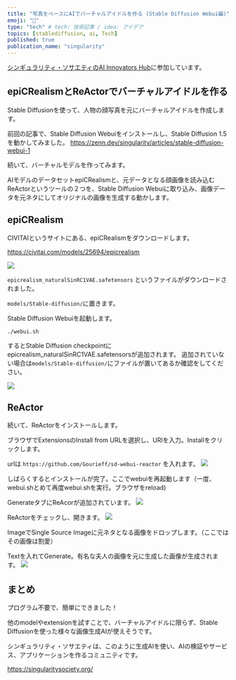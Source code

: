 ```yaml
---
title: "写真をベースにAIでバーチャルアイドルを作る (Stable Diffusion Webui編)"
emoji: "🤖"
type: "tech" # tech: 技術記事 / idea: アイデア
topics: [stablediffusion, ai, Tech]
published: true
publication_name: "singularity"
---
```


[シンギュラリティ・ソサエティのAI Innovators Hub](https://singularitysociety.org/activities/aihub/)に参加しています。

## epiCRealismとReActorでバーチャルアイドルを作る

Stable Diffusionを使って、人物の顔写真を元にバーチャルアイドルを作成します。


前回の記事で、Stable Diffusion Webuiをインストールし、Stable Diffusion 1.5を動かしてみました。
https://zenn.dev/singularity/articles/stable-diffusion-webui-1

続いて、バーチャルモデルを作ってみます。

AIモデルのデータセットepiCRealismと、元データとなる顔画像を読み込むReActorというツールの２つを、Stable Diffusion Webuiに取り込み、画像データを元ネタにしてオリジナルの画像を生成する動かします。

## epiCRealism

CIVITAIというサイトにある、epiCRealismをダウンロードします。

https://civitai.com/models/25694/epicrealism

![](https://storage.googleapis.com/zenn-user-upload/729da4ec3df3-20240229.png)

`epicrealism_naturalSinRC1VAE.safetensors` というファイルがダウンロードされました。

`models/Stable-diffusion/`に置きます。

Stable Diffusion Webuiを起動します。

```
./webui.sh
```

するとStable Diffusion checkpointにepicrealism_naturalSinRC1VAE.safetensorsが追加されます。
追加されていない場合は`models/Stable-diffusion/`にファイルが置いてあるか確認をしてください。


![](https://storage.googleapis.com/zenn-user-upload/c5b277dd9812-20240229.png)

## ReActor
続いて、ReActorをインストールします。

ブラウザでExtensionsのInstall from URLを選択し、URlを入力。Installをクリックします。

urlは `https://github.com/Gourieff/sd-webui-reactor` を入れます。
![](https://storage.googleapis.com/zenn-user-upload/66b98ab3af1a-20240229.png)

しばらくするとインストールが完了。ここでwebuiを再起動します（一度、webui.shとめて再度webui.shを実行。ブラウザをreload)

GenerateタブにReAcorが追加されています。
![](https://storage.googleapis.com/zenn-user-upload/188f7e4ee353-20240229.png)

ReActorをチェックし、開きます。
![](https://storage.googleapis.com/zenn-user-upload/88a83ed772a5-20240229.png)

ImageでSingle Source Imageに元ネタとなる画像をドロップします。（ここではその画像は割愛）

Textを入れてGenerate。有名な夫人の画像を元に生成した画像が生成されます。
![](https://storage.googleapis.com/zenn-user-upload/db0f0bb829b2-20240229.png)


## まとめ
プログラム不要で、簡単にできました！

他のmodelやextensionを試すことで、バーチャルアイドルに限らず、Stable Diffusionを使った様々な画像生成AIが使えそうです。

シンギュラリティ・ソサエティは、このように生成AIを使い、AIの検証やサービス、アプリケーションを作るコミュニティです。

https://singularitysociety.org/
